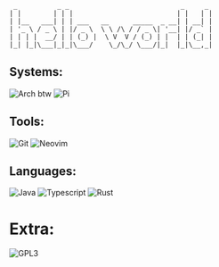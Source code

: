 ```
 _          _ _                            _     _ 
| |        | | |                          | |   | |
| |__   ___| | | ___   __      _____  _ __| | __| |
| '_ \ / _ \ | |/ _ \  \ \ /\ / / _ \| '__| |/ _` |
| | | |  __/ | | (_) |  \ V  V / (_) | |  | | (_| |
|_| |_|\___|_|_|\___/    \_/\_/ \___/|_|  |_|\__,_|
```
                                                   
                                                   
## Systems:
![Arch btw](https://ziadoua.github.io/m3-Markdown-Badges/badges/Arch/arch2.svg) ![Pi](https://ziadoua.github.io/m3-Markdown-Badges/badges/RaspberryPI/raspberrypi1.svg)
## Tools:
![Git](https://ziadoua.github.io/m3-Markdown-Badges/badges/Git/git1.svg) ![Neovim](https://ziadoua.github.io/m3-Markdown-Badges/badges/Neovim/neovim2.svg)
## Languages:
![Java](https://ziadoua.github.io/m3-Markdown-Badges/badges/Java/java1.svg) ![Typescript](https://ziadoua.github.io/m3-Markdown-Badges/badges/TypeScript/typescript1.svg) ![Rust](https://ziadoua.github.io/m3-Markdown-Badges/badges/Rust/rust1.svg)

# Extra:
![GPL3](https://ziadoua.github.io/m3-Markdown-Badges/badges/LicenceGPLv3/licencegplv31.svg)
